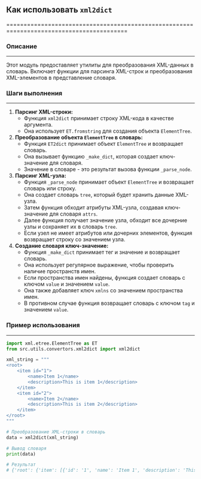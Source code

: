 ## Как использовать `xml2dict`
=========================================================================================

### Описание
-------------------------
Этот модуль предоставляет утилиты для преобразования XML-данных в словарь. Включает функции для парсинга XML-строк и преобразования XML-элементов в представление словаря.

### Шаги выполнения
-------------------------
1. **Парсинг XML-строки:**
    - Функция `xml2dict` принимает строку XML-кода в качестве аргумента.
    - Она использует `ET.fromstring` для создания объекта `ElementTree`.
2. **Преобразование объекта `ElementTree` в словарь:**
    - Функция `ET2dict` принимает объект `ElementTree` и возвращает словарь.
    - Она вызывает функцию `_make_dict`, которая создает ключ-значение для словаря.
    - Значение в словаре - это результат вызова функции `_parse_node`.
3. **Парсинг XML-узла:**
    - Функция `_parse_node` принимает объект `ElementTree` и возвращает словарь или строку.
    - Она создает словарь `tree`, который будет хранить данные XML-узла.
    - Затем функция обходит атрибуты XML-узла, создавая ключ-значение для словаря `attrs`.
    - Далее функция получает значение узла, обходит все дочерние узлы и сохраняет их в словарь `tree`.
    - Если узел не имеет атрибутов или дочерних элементов, функция возвращает строку со значением узла.
4. **Создание словаря ключ-значение:**
    - Функция `_make_dict` принимает тег и значение и возвращает словарь.
    - Она использует регулярное выражение, чтобы проверить наличие пространств имен.
    - Если пространства имен найдены, функция создает словарь с ключом `value` и значением `value`.
    - Она также добавляет ключ `xmlns` со значением пространства имен.
    - В противном случае функция возвращает словарь с ключом `tag` и значением `value`.

### Пример использования
-------------------------

```python
import xml.etree.ElementTree as ET
from src.utils.convertors.xml2dict import xml2dict

xml_string = """
<root>
    <item id="1">
        <name>Item 1</name>
        <description>This is item 1</description>
    </item>
    <item id="2">
        <name>Item 2</name>
        <description>This is item 2</description>
    </item>
</root>
"""

# Преобразование XML-строки в словарь
data = xml2dict(xml_string)

# Вывод словаря
print(data)

# Результат
# {'root': {'item': [{'id': '1', 'name': 'Item 1', 'description': 'This is item 1'}, {'id': '2', 'name': 'Item 2', 'description': 'This is item 2'}]}}
```